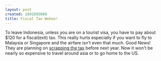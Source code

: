 ```yaml
--- 
layout: post
created: 1092895080
title: Fiscal Tax Wohoo!
---
```

To leave Indonesia, unless you are on a tourist visa, you have to pay about $120 for a fiscal(exit) tax.  This really hurts especially if you want to fly to Malaysia or Singapore and the airfare isn't even that much.  Good News!  They are planning on <a href="http://www.thejakartapost.com/detaillatestnews.asp?fileid=20040818175215&amp;irec=1">scrapping the tax</a> before next year. Now it won't be nearly so expensive to travel around asia or to go home to the US.
